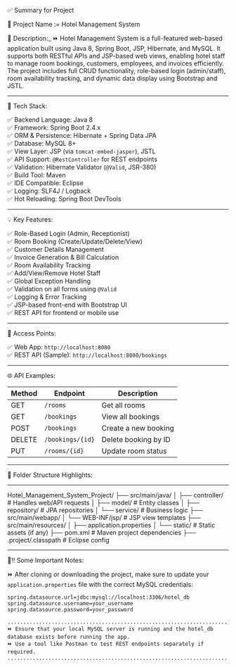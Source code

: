 ✅ Summary for Project

📌 Project Name := Hotel Management System

📝 Description:_
⏩ Hotel Management System is a full-featured web-based application built using Java 8, Spring Boot, JSP, Hibernate, and MySQL. It supports both RESTful APIs and JSP-based web views, enabling hotel staff to manage room bookings, customers, employees, and invoices efficiently. The project includes full CRUD functionality, role-based login (admin/staff), room availability tracking, and dynamic data display using Bootstrap and JSTL.

---

🔧 Tech Stack:

✅ Backend Language: Java 8  
✅ Framework: Spring Boot 2.4.x  
✅ ORM & Persistence: Hibernate + Spring Data JPA  
✅ Database: MySQL 8+  
✅ View Layer: JSP (via `tomcat-embed-jasper`), JSTL  
✅ API Support: `@RestController` for REST endpoints  
✅ Validation: Hibernate Validator (`@Valid`, JSR-380)  
✅ Build Tool: Maven  
✅ IDE Compatible: Eclipse  
✅ Logging: SLF4J / Logback  
✅ Hot Reloading: Spring Boot DevTools  

---

💡 Key Features:

✅ Role-Based Login (Admin, Receptionist)  
✅ Room Booking (Create/Update/Delete/View)  
✅ Customer Details Management  
✅ Invoice Generation & Bill Calculation  
✅ Room Availability Tracking  
✅ Add/View/Remove Hotel Staff  
✅ Global Exception Handling  
✅ Validation on all forms using `@Valid`  
✅ Logging & Error Tracking  
✅ JSP-based front-end with Bootstrap UI  
✅ REST API for frontend or mobile use  

---

🚀 Access Points:

✅ Web App: `http://localhost:8080`  
✅ REST API (Sample): `http://localhost:8080/bookings`  

---

🌐 API Examples:

| Method | Endpoint           | Description               |
|--------|--------------------|---------------------------|
| GET    | `/rooms`           | Get all rooms             |
| GET    | `/bookings`        | View all bookings         |
| POST   | `/bookings`        | Create a new booking      |
| DELETE | `/bookings/{id}`   | Delete booking by ID      |
| PUT    | `/rooms/{id}`      | Update room status        |

---

📁 Folder Structure Highlights:

---

Hotel_Management_System_Project/
├── src/main/java/
│ ├── controller/ # Handles web/API requests
│ ├── model/ # Entity classes
│ ├── repository/ # JPA repositories
│ └── service/ # Business logic
├── src/main/webapp/
│ └── WEB-INF/jsp/ # JSP view templates
├── src/main/resources/
│ ├── application.properties
│ └── static/ # Static assets (if any)
├── pom.xml # Maven project dependencies
├── .project/.classpath # Eclipse config

---

📢‼️ Some Important Notes:

⏩ After cloning or downloading the project, make sure to update your `application.properties` file with the correct MySQL credentials:

```properties
spring.datasource.url=jdbc:mysql://localhost:3306/hotel_db
spring.datasource.username=your_username
spring.datasource.password=your_password

...........................................................................................................................................................................................
⏩ Ensure that your local MySQL server is running and the hotel_db database exists before running the app.
⏩ Use a tool like Postman to test REST endpoints separately if required.
............................................................................................................................................................................................


